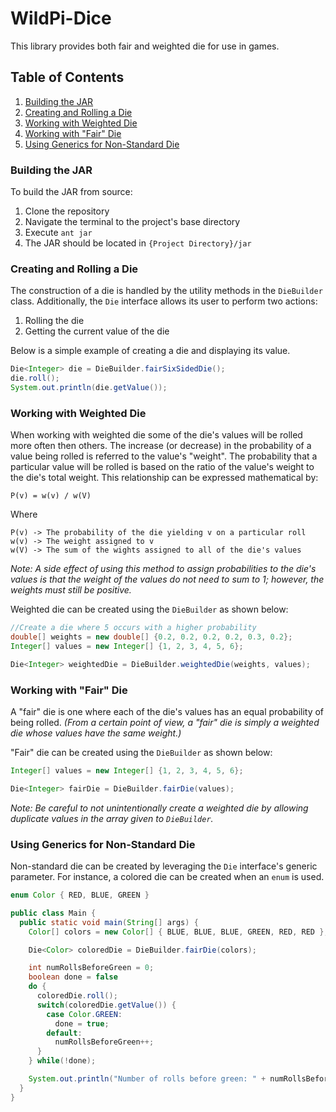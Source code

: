 # WildPi-Dice
This library provides both fair and weighted die for use in games.

## Table of Contents
1. [Building the JAR](#building-the-jar)
2. [Creating and Rolling a Die](#creating-and-rolling-a-die)
3. [Working with Weighted Die](#working-with-weighted-die)
4. [Working with "Fair" Die](#working-with-fair-die)
5. [Using Generics for Non-Standard Die](#using-generics-for-non-standard-die)

### Building the JAR
To build the JAR from source:
1. Clone the repository
2. Navigate the terminal to the project's base directory
3. Execute `ant jar`
4. The JAR should be located in `{Project Directory}/jar`

### Creating and Rolling a Die
The construction of a die is handled by the utility methods in the `DieBuilder` class. Additionally, the `Die` interface allows its user to perform two actions:
1. Rolling the die
2. Getting the current value of the die


Below is a simple example of creating a die and displaying its value.
```java
Die<Integer> die = DieBuilder.fairSixSidedDie();
die.roll();
System.out.println(die.getValue());
```


### Working with Weighted Die
When working with weighted die some of the die's values will be rolled more often then others. The increase (or decrease) in the probability of a value being rolled is referred to the value's "weight".
The probability that a particular value will be rolled is based on the ratio of the value's weight to the die's total weight. This relationship can be expressed mathematical by:
```
P(v) = w(v) / w(V)
```
Where
```
P(v) -> The probability of the die yielding v on a particular roll
w(v) -> The weight assigned to v
w(V) -> The sum of the wights assigned to all of the die's values
```


_Note: A side effect of using this method to assign probabilities to the die's values is that the weight of the values do not need to sum to 1; however, the weights must still be positive._


Weighted die can be created using the `DieBuilder` as shown below:
```java
//Create a die where 5 occurs with a higher probability
double[] weights = new double[] {0.2, 0.2, 0.2, 0.2, 0.3, 0.2};
Integer[] values = new Integer[] {1, 2, 3, 4, 5, 6};

Die<Integer> weightedDie = DieBuilder.weightedDie(weights, values);
```


### Working with "Fair" Die
A "fair" die is one where each of the die's values has an equal probability of being rolled. _(From a certain point of view, a "fair" die is simply a weighted die whose values have the same weight.)_

"Fair" die can be created using the `DieBuilder` as shown below:
```java
Integer[] values = new Integer[] {1, 2, 3, 4, 5, 6};

Die<Integer> fairDie = DieBuilder.fairDie(values);
```

_Note: Be careful to not unintentionally create a weighted die by allowing duplicate values in the array given to `DieBuilder`._


### Using Generics for Non-Standard Die
Non-standard die can be created by leveraging the `Die` interface's generic parameter. For instance, a colored die can be created when an `enum` is used.

```java
enum Color { RED, BLUE, GREEN }

public class Main {
  public static void main(String[] args) {
    Color[] colors = new Color[] { BLUE, BLUE, BLUE, GREEN, RED, RED };

    Die<Color> coloredDie = DieBuilder.fairDie(colors);

    int numRollsBeforeGreen = 0;
    boolean done = false
    do {
      coloredDie.roll();
      switch(coloredDie.getValue()) {
        case Color.GREEN:
          done = true;
        default:
          numRollsBeforeGreen++;
      }
    } while(!done);

    System.out.println("Number of rolls before green: " + numRollsBeforeGreen);
  }
}
```
